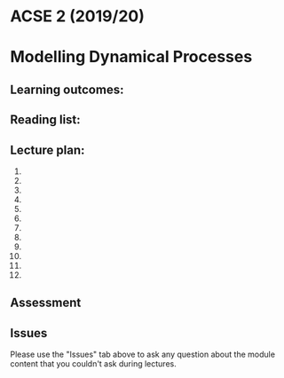 # ACSE 2 (2019/20)
# Modelling Dynamical Processes

## Learning outcomes:

## Reading list:

## Lecture plan:

 1. 
 2. 
 3. 
 4. 
 5. 
 6. 
 7. 
 8. 
 9. 
10. 
11. 
12.

## Assessment



## Issues
 
Please use the "Issues" tab above to ask any question about the module content that you couldn't ask during lectures.
  

